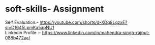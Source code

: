 # soft-skills- Assignment
Self Evaluation:- https://youtube.com/shorts/d-XDq8LqzxE?si=D1645LpmKa5apNU1  
Linkedin Profile :-  https://www.linkedin.com/in/mahendra-singh-rajput-088b472aa/

